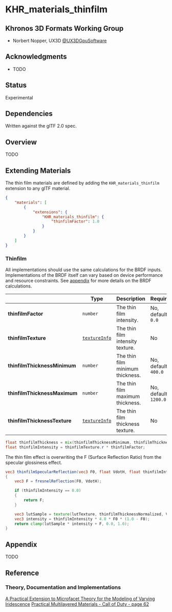 # KHR\_materials\_thinfilm

## Khronos 3D Formats Working Group

* Norbert Nopper, UX3D [@UX3DGpuSoftware](https://twitter.com/UX3DGpuSoftware)

## Acknowledgments

* TODO

## Status

Experimental

## Dependencies

Written against the glTF 2.0 spec.

## Overview

TODO  

## Extending Materials

The thin film materials are defined by adding the `KHR_materials_thinfilm` extension to any glTF material.

```json
{
    "materials": [
        {
            "extensions": {
                "KHR_materials_thinfilm": {
                    "thinfilmFactor": 1.0
                }
            }
        }
    ]
}
```

### Thinfilm

All implementations should use the same calculations for the BRDF inputs. Implementations of the BRDF itself can vary based on device performance and resource constraints. See [appendix](/specification/2.0/README.md#appendix-b-brdf-implementation) for more details on the BRDF calculations.

|                             | Type                                                                | Description                      | Required              |
|-----------------------------|---------------------------------------------------------------------|----------------------------------|-----------------------|
|**thinfilmFactor**           | `number`                                                            | The thin film intensity.         | No, default: `0.0`    |
|**thinfilmTexture**          | [`textureInfo`](/specification/2.0/README.md#reference-textureInfo) | The thin film intensity texture. | No                    |
|**thinfilmThicknessMinimum** | `number`                                                            | The thin film minimum thickness. | No, default: `400.0`  |
|**thinfilmThicknessMaximum** | `number`                                                            | The thin film maximum thickness. | No, default: `1200.0` |
|**thinfilmThicknessTexture** | [`textureInfo`](/specification/2.0/README.md#reference-textureInfo) | The thin film thickness texture. | No                    |

```glsl
float thinfilmThickness = mix(thinfilmThicknessMinimum, thinfilmThicknessMaximum, thinfilmTexture.g) / 1200.0;
float thinfilmIntensity = thinfilmTexture.r * thinfilmFactor;
```

The thin film effect is overwriting the F (Surface Reflection Ratio) from the specular glossiness effect.

```glsl
vec3 thinfilmSpecularReflection(vec3 F0, float VdotH, float thinfilmIntensity, float thinfilmThicknessNormalized)
{
    vec3 F = fresnelReflection(F0, VdotH);

    if (thinfilmIntensity == 0.0)
    {
        return F;
    }

    vec3 lutSample = texture(lutTexture, thinfilmThicknessNormalized, VdotH)).rgb - 0.5;
    vec3 intensity = thinfilmIntensity * 4.0 * F0 * (1.0 - F0);
    return clamp(lutSample * intensity + F, 0.0, 1.0);    
}
```

## Appendix

TODO

## Reference

### Theory, Documentation and Implementations

[A Practical Extension to Microfacet Theory for the Modeling of Varying Iridescence](https://belcour.github.io/blog/research/2017/05/01/brdf-thin-film.html)
[Practical Multilayered Materials - Call of Duty - page 62](https://blog.selfshadow.com/publications/s2017-shading-course/drobot/s2017_pbs_multilayered.pdf)
